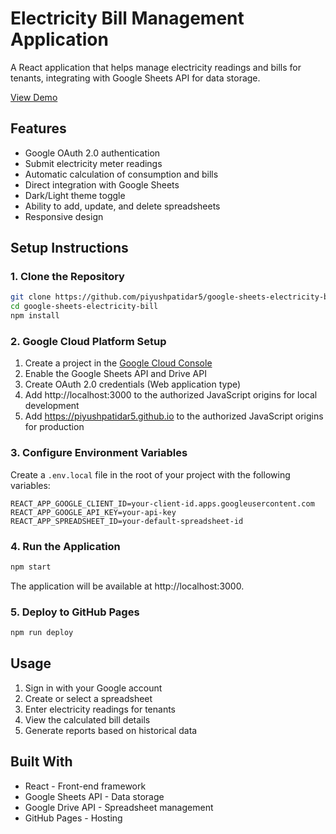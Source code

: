 # Electricity Bill Management Application

A React application that helps manage electricity readings and bills for tenants, integrating with Google Sheets API for data storage.

[View Demo](https://piyushpatidar5.github.io/google-sheets-electricity-bill)

## Features

- Google OAuth 2.0 authentication
- Submit electricity meter readings
- Automatic calculation of consumption and bills
- Direct integration with Google Sheets
- Dark/Light theme toggle
- Ability to add, update, and delete spreadsheets
- Responsive design

## Setup Instructions

### 1. Clone the Repository

```bash
git clone https://github.com/piyushpatidar5/google-sheets-electricity-bill.git
cd google-sheets-electricity-bill
npm install
```

### 2. Google Cloud Platform Setup

1. Create a project in the [Google Cloud Console](https://console.cloud.google.com/)
2. Enable the Google Sheets API and Drive API
3. Create OAuth 2.0 credentials (Web application type)
4. Add http://localhost:3000 to the authorized JavaScript origins for local development
5. Add https://piyushpatidar5.github.io to the authorized JavaScript origins for production

### 3. Configure Environment Variables

Create a `.env.local` file in the root of your project with the following variables:

```
REACT_APP_GOOGLE_CLIENT_ID=your-client-id.apps.googleusercontent.com
REACT_APP_GOOGLE_API_KEY=your-api-key
REACT_APP_SPREADSHEET_ID=your-default-spreadsheet-id
```

### 4. Run the Application

```bash
npm start
```

The application will be available at http://localhost:3000.

### 5. Deploy to GitHub Pages

```bash
npm run deploy
```

## Usage

1. Sign in with your Google account
2. Create or select a spreadsheet
3. Enter electricity readings for tenants
4. View the calculated bill details
5. Generate reports based on historical data

## Built With

- React - Front-end framework
- Google Sheets API - Data storage
- Google Drive API - Spreadsheet management
- GitHub Pages - Hosting